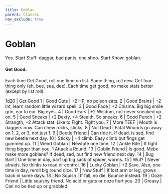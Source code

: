```yaml
---
title: Goblan
parent: Classes
nav_exclude: true
---
```


# Goblan

Yes.
Start Stuff: daggar, bad pants, one shoo.
Start Know: goblan.

#### Get Good:

Each time Get Good, roll one time on list. Same thing, roll new.
Get four thing only (eh, bee, sea, dee). Each time get good, no
make stats better (except by list roll).

1d20 | Get Good
1 | Good Guts | +2 HP, no poison eats.
2 | Good Brains | +2 Int, learn random little wizard spell.
3 | Good Face | +2 Chisma. Big big smile grin, ear to ear. Big eyes.
4 | Good Ears | +2 Wisdum, not never sneaked up on.
5 | Good Sneaks | +2 Dexty, +4 Stealth. So sneaks.
6 | Good Punch | +2 Strangth, +2 Attack stat. Like to Fight. Fight you.
7 | More TEEF | Mouth is daggers now. Can chew rocks, sticks.
8 | Not Dead | Fatal Woonds go away on 1, 2, or 3, not just 1.
9 | Beetle Friend | Can ride it. If dead, is sad, find new beetle next day.
10 | Sticky | +4 climb. Easy climb but fings get gummed up.
11 | Weird Goblan | Newtate one time.
12 | Ankle Bite | If fight thing bigger than you, 1 Attack a Round.
13 | Goblin Friend | Is good. Mebe make more goblans? If dead, sad, but find new friend next day.
14 | Bug Barf | One time in day, barf up big sack of spider, worms.
15 | Wut? | Never afraids. No thinks to read or control.
16 | Lucky Goblan | +2 Save. Also, one time in day, reroll big round dice.
17 | New Stuff | If lost arm or leg, grows back in some days.
18 | No Squish | If fall, no die. Bounce instead.
19 | Ooze Friend | Little squishy friend. No acid or guts or ooze hurt you.
20 | Greasy | Can no be tied up or grabbled.
